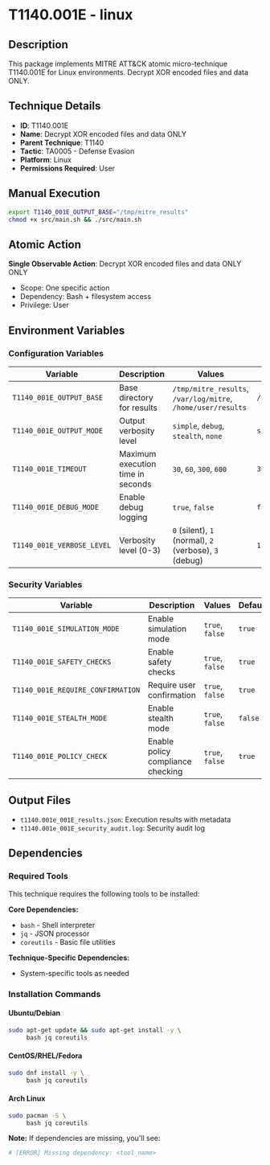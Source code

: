 # T1140.001E - linux

## Description
This package implements MITRE ATT&CK atomic micro-technique T1140.001E for Linux environments. Decrypt XOR encoded files and data ONLY.

## Technique Details
- **ID**: T1140.001E
- **Name**: Decrypt XOR encoded files and data ONLY
- **Parent Technique**: T1140
- **Tactic**: TA0005 - Defense Evasion
- **Platform**: Linux
- **Permissions Required**: User

## Manual Execution
```bash
export T1140_001E_OUTPUT_BASE="/tmp/mitre_results"
chmod +x src/main.sh && ./src/main.sh
```

## Atomic Action
**Single Observable Action**: Decrypt XOR encoded files and data ONLY ONLY
- Scope: One specific action
- Dependency: Bash + filesystem access
- Privilege: User

## Environment Variables

### Configuration Variables
| Variable | Description | Values | Default | Required |
|----------|-------------|---------|---------|----------|
| `T1140_001E_OUTPUT_BASE` | Base directory for results | `/tmp/mitre_results`, `/var/log/mitre`, `/home/user/results` | `/tmp/mitre_results` | Yes |
| `T1140_001E_OUTPUT_MODE` | Output verbosity level | `simple`, `debug`, `stealth`, `none` | `simple` | No |
| `T1140_001E_TIMEOUT` | Maximum execution time in seconds | `30`, `60`, `300`, `600` | `300` | No |
| `T1140_001E_DEBUG_MODE` | Enable debug logging | `true`, `false` | `false` | No |
| `T1140_001E_VERBOSE_LEVEL` | Verbosity level (0-3) | `0` (silent), `1` (normal), `2` (verbose), `3` (debug) | `1` | No |

### Security Variables
| Variable | Description | Values | Default | Required |
|----------|-------------|---------|---------|----------|
| `T1140_001E_SIMULATION_MODE` | Enable simulation mode | `true`, `false` | `true` | No |
| `T1140_001E_SAFETY_CHECKS` | Enable safety checks | `true`, `false` | `true` | No |
| `T1140_001E_REQUIRE_CONFIRMATION` | Require user confirmation | `true`, `false` | `true` | No |
| `T1140_001E_STEALTH_MODE` | Enable stealth mode | `true`, `false` | `false` | No |
| `T1140_001E_POLICY_CHECK` | Enable policy compliance checking | `true`, `false` | `true` | No |

## Output Files
- `t1140.001e_001E_results.json`: Execution results with metadata
- `t1140.001e_001E_security_audit.log`: Security audit log

## Dependencies

### Required Tools
This technique requires the following tools to be installed:

**Core Dependencies:**
- `bash` - Shell interpreter
- `jq` - JSON processor
- `coreutils` - Basic file utilities

**Technique-Specific Dependencies:**
- System-specific tools as needed

### Installation Commands

#### Ubuntu/Debian
```bash
sudo apt-get update && sudo apt-get install -y \
     bash jq coreutils
```

#### CentOS/RHEL/Fedora
```bash
sudo dnf install -y \
     bash jq coreutils
```

#### Arch Linux
```bash
sudo pacman -S \
     bash jq coreutils
```

**Note:** If dependencies are missing, you'll see:
```bash
# [ERROR] Missing dependency: <tool_name>
```
